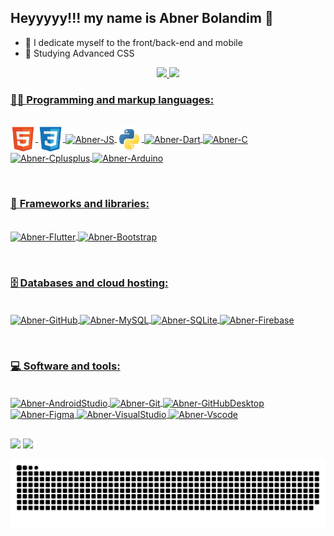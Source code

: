 ## Heyyyyy!!! my name is Abner Bolandim 👋


- 🔭 I dedicate myself to the front/back-end and mobile
- 🌱 Studying Advanced CSS

<div align="center">
  <a href="https://github.com/Zearck">
  <img height="180em" src="https://github-readme-stats.vercel.app/api?username=Zearck&show_icons=true&theme=dracula&include_all_commits=true&count_private=true"/>
  <img height="180em" src="https://github-readme-stats.vercel.app/api/top-langs/?username=Zearck&layout=compact&langs_count=7&theme=dracula"/>
</div>

  ### 👨‍💻 **Programming and markup languages:**
  
<p style="display: inline_block"><br>
  <img align="center" alt="Abner-HTML" height="40" width="40" src="https://raw.githubusercontent.com/devicons/devicon/master/icons/html5/html5-original.svg">
  <img align="center" alt="Abner-CSS" height="40" width="40" src="https://raw.githubusercontent.com/devicons/devicon/master/icons/css3/css3-original.svg">
  <img align="center" alt="Abner-JS" height="40" width="40" src="https://cdn.jsdelivr.net/gh/devicons/devicon/icons/javascript/javascript-original.svg">
  <img align="center" alt="Abner-Python" height="40" width="40" src="https://raw.githubusercontent.com/devicons/devicon/master/icons/python/python-original.svg">
  <img align="center" alt="Abner-Dart" height="40" width="40" src="https://cdn.jsdelivr.net/gh/devicons/devicon/icons/dart/dart-original.svg">
  <img align="center" alt="Abner-C" height="45" width="45" src="https://cdn.jsdelivr.net/gh/devicons/devicon/icons/c/c-original.svg">
  <img align="center" alt="Abner-Cplusplus" height="45" width="45" src="https://cdn.jsdelivr.net/gh/devicons/devicon/icons/cplusplus/cplusplus-original.svg">
  <img align="center" alt="Abner-Arduino" height="50" width="50" src="https://cdn.jsdelivr.net/gh/devicons/devicon/icons/arduino/arduino-original.svg">
</p>

<br>
  
 ### 🧰 **Frameworks and libraries:**
  
  <p style="display: inline_block"><br>
    <img align="center" alt="Abner-Flutter" height="40" width="40" src="https://cdn.jsdelivr.net/gh/devicons/devicon/icons/flutter/flutter-original.svg">
    <img align="center" alt="Abner-Bootstrap" height="70" width="45" src="https://cdn.jsdelivr.net/gh/devicons/devicon/icons/bootstrap/bootstrap-original.svg">
  </p>
  
  <br>
  
 ### 🗄️ **Databases and cloud hosting:**
  
  <p style="display: inline_block"><br>
    <img align="center" alt="Abner-GitHub" height="40" width="40" src="https://cdn.jsdelivr.net/gh/devicons/devicon/icons/github/github-original.svg">
    <img align="center" alt="Abner-MySQL" height="40" width="40" src="https://cdn.jsdelivr.net/gh/devicons/devicon/icons/mysql/mysql-original.svg">
    <img align="center" alt="Abner-SQLite" height="40" width="40" src="https://cdn.jsdelivr.net/gh/devicons/devicon/icons/sqlite/sqlite-original.svg">
    <img align="center" alt="Abner-Firebase" height="40" width="40" src="https://cdn.jsdelivr.net/gh/devicons/devicon/icons/firebase/firebase-plain.svg">
  </p>
  
  <br>
  
  ### 💻 **Software and tools:**

  <p style="display: inline_block"><br>
    <img align="center" alt="Abner-AndroidStudio" height="40" width="40" src="https://cdn.jsdelivr.net/gh/devicons/devicon/icons/androidstudio/androidstudio-original.svg">
    <img align="center" alt="Abner-Git" height="40" width="40" src="https://cdn.jsdelivr.net/gh/devicons/devicon/icons/git/git-original.svg">
    <img align="center" alt="Abner-GitHubDesktop" height="40" width="40" src="https://cdn.jsdelivr.net/gh/devicons/devicon/icons/github/github-original-wordmark.svg">
    <img align="center" alt="Abner-Figma" height="40" width="40" src="https://cdn.jsdelivr.net/gh/devicons/devicon/icons/figma/figma-original.svg">
    <img align="center" alt="Abner-VisualStudio" height="40" width="40" src="https://cdn.jsdelivr.net/gh/devicons/devicon/icons/visualstudio/visualstudio-plain.svg">
    <img align="center" alt="Abner-Vscode" height="40" width="40" src="https://cdn.jsdelivr.net/gh/devicons/devicon/icons/vscode/vscode-original.svg">
    
  </p>
  
  ##
  
<div>  
  <a href = "mailto:contato.abnerbolandim@gmail.com"><img src="https://img.shields.io/badge/-Gmail-%23333?style=for-the-badge&logo=gmail&logoColor=white" target="_blank"></a>
  <a href="https://www.linkedin.com/in/abner-bolandim-550bb224a/" target="_blank"><img src="https://img.shields.io/badge/-LinkedIn-%230077B5?style=for-the-badge&logo=linkedin&logoColor=white" target="_blank"></a> 
 
  ![snake_gif](https://github.com/Zearck/Zearck/blob/output/github-contribution-grid-snake.svg)
 
</div>

